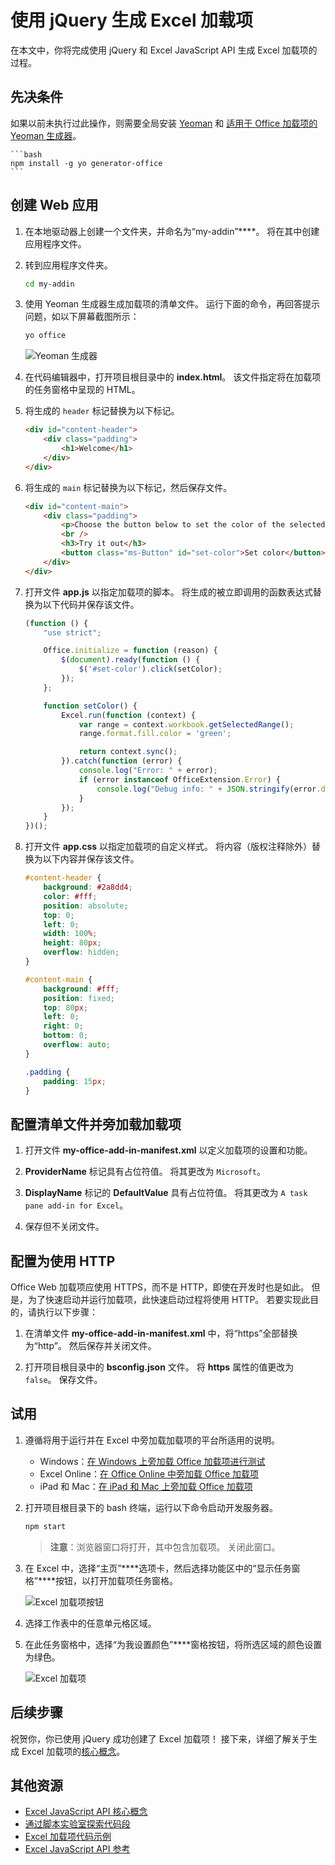 # <a name="build-an-excel-add-in-using-jquery"></a>使用 jQuery 生成 Excel 加载项

在本文中，你将完成使用 jQuery 和 Excel JavaScript API 生成 Excel 加载项的过程。

## <a name="prerequisites"></a>先决条件

如果以前未执行过此操作，则需要全局安装 [Yeoman](https://github.com/yeoman/yo) 和 [适用于 Office 加载项的 Yeoman 生成器](https://github.com/OfficeDev/generator-office)。

    ```bash
    npm install -g yo generator-office
    ```

## <a name="create-the-web-app"></a>创建 Web 应用

1. 在本地驱动器上创建一个文件夹，并命名为“my-addin”****。 将在其中创建应用程序文件。

2. 转到应用程序文件夹。

    ```bash
    cd my-addin
    ```

3. 使用 Yeoman 生成器生成加载项的清单文件。 运行下面的命令，再回答提示问题，如以下屏幕截图所示：

    ```bash
    yo office
    ```
    ![Yeoman 生成器](../../images/yo-office-jquery.png)


4. 在代码编辑器中，打开项目根目录中的 **index.html**。 该文件指定将在加载项的任务窗格中呈现的 HTML。 
 
5. 将生成的 `header` 标记替换为以下标记。
 
    ```html
    <div id="content-header">
        <div class="padding">
            <h1>Welcome</h1>
        </div>
    </div>
    ```

6. 将生成的 `main` 标记替换为以下标记，然后保存文件。

    ```html
    <div id="content-main">
        <div class="padding">
            <p>Choose the button below to set the color of the selected range to green.</p>
            <br />
            <h3>Try it out</h3>
            <button class="ms-Button" id="set-color">Set color</button>
        </div>
    </div>
    ```

7. 打开文件 **app.js** 以指定加载项的脚本。 将生成的被立即调用的函数表达式替换为以下代码并保存该文件。

    ```js
    (function () {
        "use strict";

        Office.initialize = function (reason) {
            $(document).ready(function () {
                $('#set-color').click(setColor);
            });
        };

        function setColor() {
            Excel.run(function (context) {
                var range = context.workbook.getSelectedRange();
                range.format.fill.color = 'green';

                return context.sync();
            }).catch(function (error) {
                console.log("Error: " + error);
                if (error instanceof OfficeExtension.Error) {
                    console.log("Debug info: " + JSON.stringify(error.debugInfo));
                }
            });
        }
    })();
    ```

8. 打开文件 **app.css** 以指定加载项的自定义样式。 将内容（版权注释除外）替换为以下内容并保存该文件。

    ```css
    #content-header {
        background: #2a8dd4;
        color: #fff;
        position: absolute;
        top: 0;
        left: 0;
        width: 100%;
        height: 80px; 
        overflow: hidden;
    }

    #content-main {
        background: #fff;
        position: fixed;
        top: 80px;
        left: 0;
        right: 0;
        bottom: 0;
        overflow: auto; 
    }

    .padding {
        padding: 15px;
    }
    ```

## <a name="configure-the-manifest-file-and-sideload-the-add-in"></a>配置清单文件并旁加载加载项

1. 打开文件 **my-office-add-in-manifest.xml** 以定义加载项的设置和功能。 

2. **ProviderName** 标记具有占位符值。 将其更改为 `Microsoft`。

3. **DisplayName** 标记的 **DefaultValue** 具有占位符值。 将其更改为 `A task pane add-in for Excel`。 

4. 保存但不关闭文件。

## <a name="configure-to-use-http"></a>配置为使用 HTTP

Office Web 加载项应使用 HTTPS，而不是 HTTP，即使在开发时也是如此。 但是，为了快速启动并运行加载项，此快速启动过程将使用 HTTP。 若要实现此目的，请执行以下步骤：

1. 在清单文件 **my-office-add-in-manifest.xml** 中，将“https”全部替换为“http”。 然后保存并关闭文件。

2. 打开项目根目录中的 **bsconfig.json** 文件。 将 **https** 属性的值更改为 `false`。 保存文件。


## <a name="try-it-out"></a>试用

1. 遵循将用于运行并在 Excel 中旁加载加载项的平台所适用的说明。

    - Windows：[在 Windows 上旁加载 Office 加载项进行测试](../testing/create-a-network-shared-folder-catalog-for-task-pane-and-content-add-ins.md)
    - Excel Online：[在 Office Online 中旁加载 Office 加载项](../testing/sideload-office-add-ins-for-testing.md#sideload-an-office-add-in-on-office-online)
    - iPad 和 Mac：[在 iPad 和 Mac 上旁加载 Office 加载项](../testing/sideload-an-office-add-in-on-ipad-and-mac.md)

2. 打开项目根目录下的 bash 终端，运行以下命令启动开发服务器。

    ```bash
    npm start
    ```

   > **注意**：浏览器窗口将打开，其中包含加载项。 关闭此窗口。

3. 在 Excel 中，选择“主页”****选项卡，然后选择功能区中的“显示任务窗格”****按钮，以打开加载项任务窗格。

    ![Excel 加载项按钮](../../images/excel_quickstart_addin_2a.png)

4. 选择工作表中的任意单元格区域。

5. 在此任务窗格中，选择“为我设置颜色”****窗格按钮，将所选区域的颜色设置为绿色。

    ![Excel 加载项](../../images/excel_quickstart_addin_2b.png)

## <a name="next-steps"></a>后续步骤

祝贺你，你已使用 jQuery 成功创建了 Excel 加载项！ 接下来，详细了解关于生成 Excel 加载项的[核心概念](excel-add-ins-core-concepts.md)。

## <a name="additional-resources"></a>其他资源

* [Excel JavaScript API 核心概念](excel-add-ins-core-concepts.md)
* [通过脚本实验室探索代码段](https://store.office.com/en-001/app.aspx?assetid=WA104380862&ui=en-US&rs=en-001&ad=US&appredirect=false)
* [Excel 加载项代码示例](http://dev.office.com/code-samples#?filters=excel,office%20add-ins)
* [Excel JavaScript API 参考](../../reference/excel/excel-add-ins-reference-overview.md)

